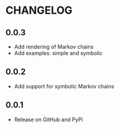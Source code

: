 # CHANGELOG

0.0.3
-----

- Add rendering of Markov chains
- Add examples: simple and symbolic

0.0.2
-----

- Add support for symbolic Markov chains

0.0.1
-----

- Release on GitHub and PyPi
